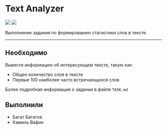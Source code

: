 # **Text Analyzer**
<p>
<img src="https://img.shields.io/badge/institute-ITIS-blue?style=flat-square">
<img src="https://img.shields.io/badge/group-11205-green?style=flat-square">
</p>

Выполнение задания по формированию статистики слов в тексте.

---

## **Необходимо**
Вывести информацию об интересующем тексте, такую как:
- Общее количество слов в тексте
- Первые 100 наиболее часто встречающихся слов

Более подробная информация о задании в файле ```TASK.md```

## **Выполнили**
- Багат Багатов
- Камиль Вафин
